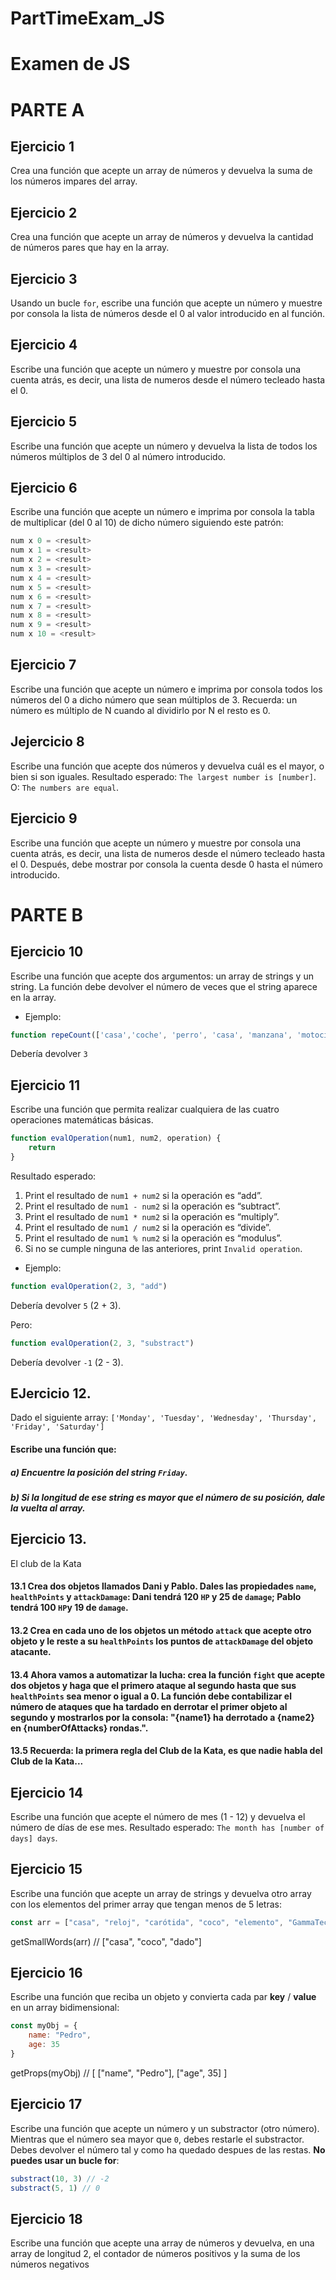 # PartTimeExam_JS

# Examen de JS

# PARTE A

## Ejercicio 1
Crea una función que acepte un array de números y devuelva la suma de los números impares del array.

## Ejercicio 2
Crea una función que acepte un array de números y devuelva la cantidad de números pares que hay en la array.

## Ejercicio 3
Usando un bucle `for`, escribe una función que acepte un número y muestre por consola la lista de números desde el 0 al valor introducido en al función.

## Ejercicio 4
Escribe una función que acepte un número y muestre por consola una cuenta atrás, es decir, una lista de numeros desde el número tecleado hasta el 0. 

## Ejercicio 5
Escribe una función que acepte un número y devuelva la lista de todos los números múltiplos de 3 del 0 al número introducido.

## Ejercicio 6
Escribe una función que acepte un número e imprima por consola la tabla de multiplicar (del 0 al 10) de dicho número siguiendo este patrón:
```javascript
num x 0 = <result>
num x 1 = <result>
num x 2 = <result>
num x 3 = <result>
num x 4 = <result>
num x 5 = <result>
num x 6 = <result>
num x 7 = <result>
num x 8 = <result>
num x 9 = <result>
num x 10 = <result>
```

## Ejercicio 7
Escribe una función que acepte un número e imprima por consola todos los números del 0 a dicho número que sean múltiplos de 3. Recuerda: un número es múltiplo de N cuando al dividirlo por N el resto es 0.

## Jejercicio 8 
Escribe una función que acepte dos números y devuelva cuál es el mayor, o bien si son iguales.
 Resultado esperado: `The largest number is [number]`.
 O: `The numbers are equal`.
 
 ## Ejercicio 9

Escribe una función que acepte un número y muestre por consola una cuenta atrás, es decir, una lista de numeros desde el número tecleado hasta el 0. Después, debe mostrar por consola la cuenta desde 0 hasta el número introducido. 



# PARTE B

## Ejercicio 10
Escribe una función que acepte dos argumentos: un array de strings y un string. La función debe devolver el número de veces que el string aparece en la array.

- Ejemplo:
````javascript
function repeCount(['casa','coche', 'perro', 'casa', 'manzana', 'motocicleta', 'javascript', 'perro', 'casa'], 'casa')
````
Debería devolver `3`


## Ejercicio 11

Escribe una función que permita realizar cualquiera de las cuatro operaciones matemáticas básicas.
```javascript
function evalOperation(num1, num2, operation) {
	return
}
```
Resultado esperado:
1.  Print el resultado de `num1 + num2` si la operación es “add”.
2.  Print el resultado de `num1 - num2` si la operación es “subtract”.
3.  Print el resultado de `num1 * num2` si la operación es “multiply”.
4.  Print el resultado de `num1 / num2` si la operación es “divide”.
5.  Print el resultado de `num1 % num2` si la operación es “modulus”.
6.  Si no se cumple ninguna de las anteriores, print `Invalid operation`.

- Ejemplo:
````javascript
function evalOperation(2, 3, "add")
````
Debería devolver `5` (2 + 3).

Pero:
````javascript
function evalOperation(2, 3, "substract")
````
Debería devolver `-1` (2 - 3).


## EJercicio 12. 

Dado el siguiente array: `['Monday', 'Tuesday', 'Wednesday', 'Thursday', 'Friday', 'Saturday']`

#### Escribe una función que:

##### a) Encuentre la posición del string `Friday`.

##### b) Si la longitud de ese string es mayor que el número de su posición, dale la vuelta al array.


## Ejercicio 13.

El club de la Kata

#### 13.1 Crea dos objetos llamados Dani y Pablo. Dales las propiedades `name`, `healthPoints` y `attackDamage`: Dani tendrá 120 `HP` y 25 de `damage`; Pablo tendrá 100 `HP`y 19 de `damage`.

#### 13.2 Crea en cada uno de los objetos un método `attack` que acepte otro objeto y le reste a su `healthPoints` los puntos de `attackDamage` del objeto atacante.

#### 13.4 Ahora vamos a automatizar la lucha: crea la función `fight` que acepte dos objetos y haga que el primero ataque al segundo hasta que sus `healthPoints` sea menor o igual a 0. La función debe contabilizar el número de ataques que ha tardado en derrotar el primer objeto al segundo y mostrarlos por la consola: "{name1} ha derrotado a {name2} en {numberOfAttacks} rondas.".

#### 13.5 Recuerda: la primera regla del Club de la Kata, es que nadie habla del Club de la Kata...


## Ejercicio 14

Escribe una función que acepte el número de mes (1 - 12) y devuelva el número de días de ese mes.
Resultado esperado: `The month has [number of days] days`.


## Ejercicio 15

Escribe una función que acepte un array de strings y devuelva otro array con los elementos del primer array que tengan menos de 5 letras:
```javascript
const arr = ["casa", "reloj", "carótida", "coco", "elemento", "GammaTech", "dado"];
```
getSmallWords(arr) // ["casa", "coco", "dado"]


## Ejercicio 16
Escribe una función que reciba un objeto y convierta cada par **key** / **value** en un array bidimensional:
```javascript
const myObj = {
	name: "Pedro",
	age: 35
}
```
getProps(myObj) // [ ["name", "Pedro"], ["age", 35] ]


## Ejercicio 17
Escribe una función que acepte un número y un substractor (otro número). Mientras que el número sea mayor que `0`, debes restarle el substractor. Debes devolver el número tal y como ha quedado despues de las restas. **No puedes usar un bucle for**:
```javascript
substract(10, 3) // -2
substract(5, 1) // 0
```


## Ejercicio 18 
Escribe una función que acepte una array de números y devuelva, en una array de longitud 2, el contador de números positivos y la suma de los números negativos
